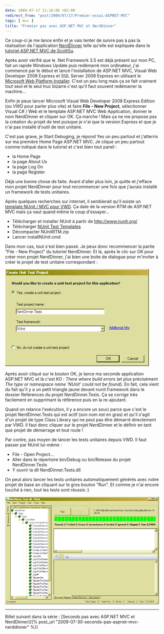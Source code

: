 ```yaml
---
date: 2009-07-17 11:16:00 +02:00
redirect_from: "post/2009/07/17/Premier-essai-ASPNET-MVC"
tags: [ mvc ]
title: "Premier pas avec ASP.NET MVC et NerdDinner"
---
```


Ce coup-ci je me lance enfin et je vais tenter de suivre pas à pas la
réalisation de l'application [NerdDinner](http://www.nerddinner.com/) telle qu'elle est expliquée dans le [tutoriel ASP.NET MVC de ScottGu](http://weblogs.asp.net/scottgu/archive/2009/03/10/free-asp-net-mvc-ebook-tutorial.aspx).

Après avoir vérifié que le .Net Framework 3.5 est déjà présent sur mon PC,
fait un rapide Windows Update puis redémarré mon ordinateur, j'ai commencé par
le début et lancé l'installation de ASP.NET MVC, Visual Web Developer 2008
Express et SQL Server 2008 Express en utilisant le [Microsoft Web Platform
Installer](http://www.microsoft.com/web/downloads). C'est un peu long mais ça se fait vraiment tout seul et le seul
truc bizarre c'est qu'il faut souvent redémarrer la machine...

Enfin je peux lancer Microsoft Visual Web Developer 2008 Express Edition (ou
VWD pour parler plus vite) et faire **File - New Project**,
sélectionner Visual C# / Web et le template ASP.NET MVC Web Application, donner
le nom NerdDinner et cliquer sur OK. Ça marche ! Mais ça ne me propose pas
la création du projet de test puisque je n'ai que la version Express et que je
n'ai pas installé d'outil de test unitaire.

C'est pas grave, je Start Debuging, je répond Yes un peu partout et
j'atterris sur ma première Home Page ASP.NET MVC. Je clique un peu partout
comme indiqué dans le tutoriel et c'est bien tout pareil :

* la Home Page
* la page About Us
* la page Log On
* la page Register

Déjà une bonne chose de faite. Avant d'aller plus loin, je quitte et
j'efface mon projet NerdDinner pour tout recommencer une fois que j'aurais
installé un framework de tests unitaires.

Après quelques recherches sur internet, il semblerait qu'il existe un
[template NUnit / MVC pour VWD](http://blogs.msdn.com/webdevtools/archive/2009/04/28/updated-nunit-templates-for-asp-net-mvc-1-0-rtm.aspx). Ça date de la version RTM de
ASP.NET MVC mais ça vaut quand même le coup d'essayer...

* Télécharger et installer NUnit à partir de <http://www.nunit.org/>
* Télécharger [NUnit Test Templates](http://blogs.msdn.com/webdevtools/archive/2009/04/28/updated-nunit-templates-for-asp-net-mvc-1-0-rtm.aspx)
* Décompacter NUnitRTM.zip
* Lancer installNUnit.cmd

Dans mon cas, tout s'est bien passé. Je peux donc recommencer la partie
"File - New Project" du tutoriel NerdDinner. Et là, après le clic sur OK pour
créer mon projet NerdDinner, j'ai bien une boite de dialogue pour m'inviter à
créer le projet de test unitaire correspondant :

![](/public/2009/nunit-create.png)

Après avoir cliqué sur le bouton OK, je lance ma seconde application ASP.NET
MVC et là c'est KO : *There where build errors* (et plus précisément
*The type or namespace name 'NUnit' could not be found*). En fait, cela
vient du fait qu'il y a un petit triangle jaune devant nunit.framework dans le
dossier References du projet NerdDinner.Tests. Ça se corrige très facilement en
supprimant la référence puis en la re-ajoutant.

Quand on relance l'exécution, il y a encore un souci parce que c'est le
projet NerdDinner.Tests qui est actif (son nom est en gras) et qu'il s'agit
d'un projet de type Class Library qui ne peut pas être démarré directement par
VWD. Il faut donc cliquer sur le projet NerdDinner et le définir en tant que
projet de démarrage et tout roule !

Par contre, pas moyen de lancer les tests unitaires depuis VWD. Il faut
passer par NUnit lui-même :

* File - Open Project...
* Aller dans le répertoire bin/Debug ou bin/Release du projet
NerdDinner.Tests
* Y ouvrir la dll NerdDinner.Tests.dll

On peut alors lancer les tests unitaires automatiquement générés avec notre
projet de base an cliquant sur le gros bouton "Run". Et comme je n'ai encore
touché à rien, tout les tests sont réussis :)

[![NUnit-Run.png](/public/2009/nunit-run.png)](/public/2009/nunit-run.png "NUnit-Run.png, juil 2009")

---
Billet suivant dans la série : [Seconds pas avec ASP.NET MVC et NerdDinner]({% post_url "2009-07-30-seconds-pas-aspnet-mvc-nerddinner" %})

